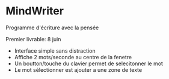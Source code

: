 MindWriter
==========

Programme d'écriture avec la pensée

Premier livrable: 8 juin
  - Interface simple sans distraction
  - Affiche 2 mots/seconde au centre de la fenetre
  - Un boutton/touche du clavier permet de selecitonner le mot
  - Le mot sélectionner est ajouter a une zone de texte
